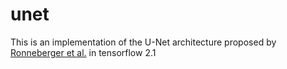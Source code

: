 # unet
This is an implementation of the U-Net architecture proposed by [Ronneberger
 et al.](https://arxiv.org/abs/1505.04597) in tensorflow 2.1

